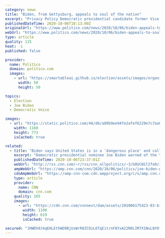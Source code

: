 ```yaml
---
category: news
title: "Biden, from Gettysburg, appeals to soul of the nation"
excerpt: "Privacy Policy Democratic presidential candidate former Vice President Joe Biden holds up his mask as he speaks at Gettysburg National Military Park in Gettysburg, Pa., Tuesday, Oct. 6, 2020. | AP Photo/Andrew Harnik Joe Biden on Tuesday implored Americans to appeal to their higher nature,"
publishedDateTime: 2020-10-06T18:13:00Z
originalUrl: "https://www.politico.com/news/2020/10/06/biden-appeals-to-soul-of-nation-gettysburg-426867"
webUrl: "https://www.politico.com/news/2020/10/06/biden-appeals-to-soul-of-nation-gettysburg-426867"
type: article
quality: 115
heat: -1
published: false

provider:
  name: Politico
  domain: politico.com
  images:
    - url: "https://smartableai.github.io/election/assets/images/organizations/politico.com-50x50.jpg"
      width: 50
      height: 50

topics:
  - Election
  - Joe Biden
  - Democratic Voice

images:
  - url: "https://static.politico.com/48/d6/a89b9ee94fe2afef6229e7c7aa00/20201006-joe-biden-ap-773.jpg"
    width: 1160
    height: 773
    isCached: true

related:
  - title: "Biden says United States is in a 'dangerous place' and calls for unity in Gettysburg speech"
    excerpt: "Democratic presidential nominee Joe Biden warned of the \"cost of division\" Tuesday in a speech in Gettysburg, Pennsylvania, delivering a call to turn past a moment he said is \"neither good nor normal\" and unify.\n    \n"
    publishedDateTime: 2020-10-06T23:37:01Z
    webUrl: "http://rss.cnn.com/~r/rss/cnn_allpolitics/~3/G8UCW1l2fo0/index.html"
    ampWebUrl: "https://amp.cnn.com/cnn/2020/10/06/politics/joe-biden-gettysburg-speech/index.html"
    cdnAmpWebUrl: "https://amp-cnn-com.cdn.ampproject.org/c/s/amp.cnn.com/cnn/2020/10/06/politics/joe-biden-gettysburg-speech/index.html"
    type: article
    provider:
      name: CNN
      domain: cnn.com
    quality: 165
    images:
      - url: "https://cdn.cnn.com/cnnnext/dam/assets/201006175423-03-biden-gettysburg-1006-super-tease.jpg"
        width: 1100
        height: 619
        isCached: true

secured: "JHWDh0J4qEHLEthWD9BjUsWrR8ZCOzL6TqEit/nF8YxA22N9LIM7X1NuLQYOfXTqz+NGpAJ/7mQJ2E7OhflGd+a1WihYpushJjWY+tTWCXe0Gq+rkSqmqudz6Xv/dbVxTOhiVY+SSUl5E21WY2b9vpmjKh64+ejz6mmpYMSMCBlMWsxu31+2SkuHanID8A1uXh3/N54lshpOoj/J7Br5mrI0X9q2OCRaz2prrcoh7PfZL8dB58MH79Md5LirEY6PSyCFtzmrW+EcFUX2aiM6v24fUWOrc7ob6A27T4xNGMw9OtDK/1ZrJrzNVmJTcCdnITjsDon7fLoiUk05AG2RToz2IuXaCjuwDHWgRi7onzM=;LoW/HBC0coy6r7guiZb9XQ=="
---
```


